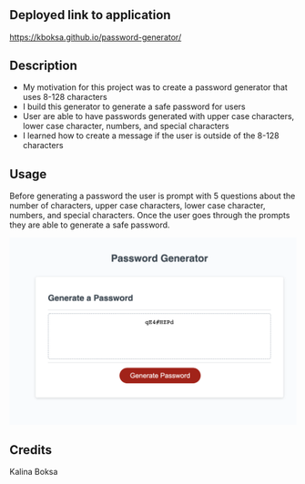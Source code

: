 # <PASSWORD-GENERATOR>

## Deployed link to application

https://kboksa.github.io/password-generator/

## Description

- My motivation for this project was to create a password generator that uses 8-128 characters
- I build this generator to generate a safe password for users
- User are able to have passwords generated with upper case characters, lower case character, numbers, and special characters
- I learned how to create a message if the user is outside of the 8-128 characters

## Usage

Before generating a password the user is prompt with 5 questions about the number of characters, upper case characters, lower case character, numbers, and special characters. Once the user goes through the prompts they are able to generate a safe password.

![alt text](assets/images/Screenshot.png)

## Credits

Kalina Boksa
